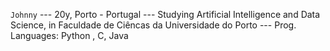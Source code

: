 `Johnny` ---
20y, Porto - Portugal --- 
Studying Artificial Intelligence and Data Science, in Faculdade de Ciêncas da Universidade do Porto --- 
Prog. Languages: Python , C, Java
